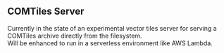 ## COMTiles Server

Currently in the state of an experimental vector tiles server for serving a COMTiles archive directly from the filesystem.  
Will be enhanced to run in a serverless environment like AWS Lambda.

  